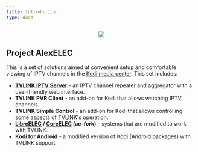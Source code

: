 ```yaml
---
title: Introduction
type: docs
---
```


<p align="center">
  <img src="/logo.png" />
</p>

## Project AlexELEC

This is a set of solutions aimed at convenient setup and comfortable viewing of IPTV channels
in the <a target='_blank' href="https://kodi.tv/">Kodi media center</a>. This set includes:

+ **[TVLINK IPTV Server](/docs/tvlink/docs/overview/)** - an IPTV channel repeater and aggregator with a user-friendly web interface.
+ **TVLINK PVR Client** - an add-on for Kodi that allows watching IPTV channels.
+ **TVLINK Simple Control** - an add-on for Kodi that allows controlling some aspects of TVLINK's operation.
+ **<a target='_blank' href="https://libreelec.tv/">LibreELEC</a> / <a target='_blank' href="https://coreelec.org/">CoreELEC</a> (ae-fork)** - systems that are modified to work with TVLINK.
+ **Kodi for Android** - a modified version of Kodi (Android packages) with TVLINK support.
